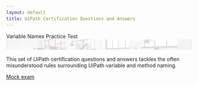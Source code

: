 ```yaml
---
layout: default
title: UiPath Certification Questions and Answers
---
```

<div class="row">
   <div class=" col-6 col-xs-6 col-sm-6 col-md-4 col-lg-4 col-xl-4 mb-2  d-flex align-items-stretch">
      <div class="card" >
         <div class="card-header">Variable Names Practice Test <a id="twitter-uipath"></a></div>
         <img src="/assets/background-small4.jpg" class="card-img-top" alt="uipath certification">
         <div class="card-body d-flex flex-column">
            <p class="card-text">This set of UiPath certification questions and answers tackles the often misunderstood rules surrounding UiPath variable and method naming.</p>
            <p class="text-center mt-auto"><a href="http://uipath.rpacertified.com/2020/10/10/variable-names-quiz.html" class="text-center  btn btn-outline-primary btn-sm">Mock exam</a></p>
         </div>
      </div>
   </div>
   
   
   
</div>
